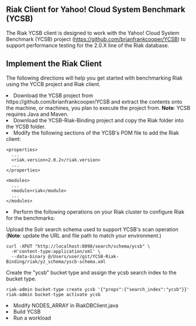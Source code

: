 Riak Client for Yahoo! Cloud System Benchmark (YCSB)
--------------------------------------------------------

The Riak YCSB client is designed to work with the Yahoo! Cloud System Benchmark (YCSB) project (https://github.com/brianfrankcooper/YCSB) to support performance testing for the 2.0.X line of the Riak database. 

Implement the Riak Client
----------------------------
The following directions will help you get started with benchmarking Riak using the YCCB project and Riak client.

<li>Download the YCSB project from https://github.com/brianfrankcooper/YCSB and extract the contents onto the machine, or machines, you plan to execute the project from. <b>Note</b>: YCSB requires Java and Maven.

<li>Download the YCSB-Riak-Binding project and copy the Riak folder into the YCSB folder.

<li>Modify the following sections of the YCSB's POM file to add the Riak client:

```
<properties>
  ...
  <riak.version>2.0.2</riak.version>
  ...
</properties>
```

```
<modules>
  ...
  <module>riak</module>
  ...
</modules>
```

<li>Perform the following operations on your Riak cluster to configure Riak for the benchmarks:

Upload the Solr search schema used to support YCSB's scan operation (<b>Note</b>: update the URL and file path to match your environment.)
```
curl -XPUT "http://localhost:8098/search/schema/ycsb" \
  -H'content-type:application/xml' \
  --data-binary @/Users/user/git/YCSB-Riak-Binding/riak/yz_schema/yscb-schema.xml
```
Create the "ycsb" bucket type and assign the ycsb search index to the bucket type.
```
riak-admin bucket-type create ycsb '{"props":{"search_index":"ycsb"}}'
riak-admin bucket-type activate ycsb
```  


<li>Modify NODES_ARRAY in RiakDBClient.java

<li>Build YCSB

<li>Run a workload

